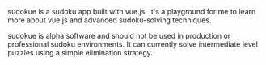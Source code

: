 sudokue is a sudoku app built with vue.js.  It's a playground for me to learn more about vue.js and advanced sudoku-solving techniques.

sudokue is alpha software and should not be used in production or professional sudoku environments.  It can currently solve intermediate level puzzles using a simple elimination strategy.

